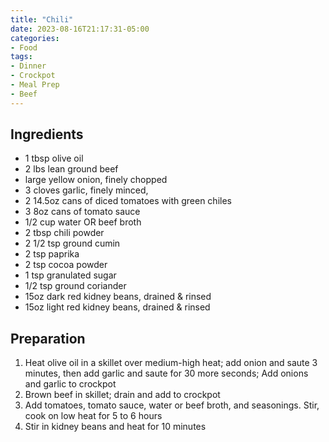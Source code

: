 ```yaml
---
title: "Chili"
date: 2023-08-16T21:17:31-05:00
categories:
- Food
tags:
- Dinner
- Crockpot
- Meal Prep
- Beef
---
```


## Ingredients
- 1 tbsp olive oil
- 2 lbs lean ground beef
- large yellow onion, finely chopped
- 3 cloves garlic, finely minced,
- 2 14.5oz cans of diced tomatoes with green chiles
- 3 8oz cans of tomato sauce
- 1/2 cup water OR beef broth
- 2 tbsp chili powder
- 2 1/2 tsp ground cumin
- 2 tsp paprika
- 2 tsp cocoa powder
- 1 tsp granulated sugar
- 1/2 tsp ground coriander
- 15oz dark red kidney beans, drained & rinsed
- 15oz light red kidney beans, drained & rinsed

## Preparation
1. Heat olive oil in a skillet over medium-high heat; add onion and saute 3 minutes, then add garlic and saute for 30 more seconds; Add onions and garlic to crockpot
2. Brown beef in skillet; drain and add to crockpot
3. Add tomatoes, tomato sauce, water or beef broth, and seasonings. Stir, cook on low heat for 5 to 6 hours
4. Stir in kidney beans and heat for 10 minutes


